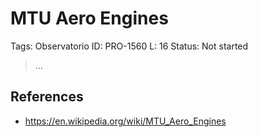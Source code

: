 # MTU Aero Engines

Tags: Observatorio
ID: PRO-1560
L: 16
Status: Not started

> …
> 

## References

- https://en.wikipedia.org/wiki/MTU_Aero_Engines